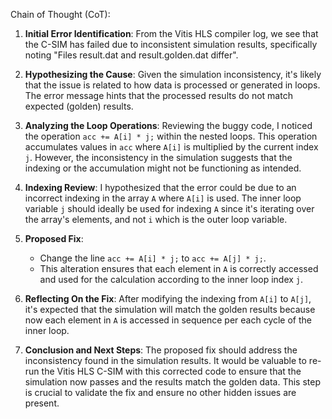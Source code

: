 Chain of Thought (CoT):

1. **Initial Error Identification**:
   From the Vitis HLS compiler log, we see that the C-SIM has failed due to inconsistent simulation results, specifically noting "Files result.dat and result.golden.dat differ".

2. **Hypothesizing the Cause**:
   Given the simulation inconsistency, it's likely that the issue is related to how data is processed or generated in loops. The error message hints that the processed results do not match expected (golden) results.

3. **Analyzing the Loop Operations**:
   Reviewing the buggy code, I noticed the operation `acc += A[i] * j;` within the nested loops. This operation accumulates values in `acc` where `A[i]` is multiplied by the current index `j`. However, the inconsistency in the simulation suggests that the indexing or the accumulation might not be functioning as intended.

4. **Indexing Review**:
   I hypothesized that the error could be due to an incorrect indexing in the array `A` where `A[i]` is used. The inner loop variable `j` should ideally be used for indexing `A` since it's iterating over the array's elements, and not `i` which is the outer loop variable.

5. **Proposed Fix**:
   - Change the line `acc += A[i] * j;` to `acc += A[j] * j;`.
   - This alteration ensures that each element in `A` is correctly accessed and used for the calculation according to the inner loop index `j`.

5. **Reflecting On the Fix**:
   After modifying the indexing from `A[i]` to `A[j]`, it's expected that the simulation will match the golden results because now each element in `A` is accessed in sequence per each cycle of the inner loop.

6. **Conclusion and Next Steps**:
   The proposed fix should address the inconsistency found in the simulation results. It would be valuable to re-run the Vitis HLS C-SIM with this corrected code to ensure that the simulation now passes and the results match the golden data. This step is crucial to validate the fix and ensure no other hidden issues are present.